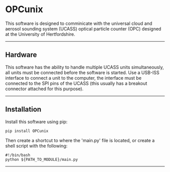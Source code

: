 # OPCunix #
This software is designed to comminicate with the universal cloud and aerosol sounding system (UCASS) optical particle counter (OPC) designed at the University of Hertfordshire.
***
## Hardware ##
This software has the ability to handle multiple UCASS units simultaneously, all units must be connected before the software is started. Use a USB-ISS interface to connect a unit to the computer, the interface must be connected to the SPI pins of the UCASS (this usually has a breakout connector attached for this purpose).
***
## Installation ##
Install this software using pip:

`pip install OPCunix`

Then create a shortcut to where the 'main.py' file is located, or create a shell script with the following:

`#!/bin/bash`  
`python ${PATH_TO_MODULE}/main.py`

***

